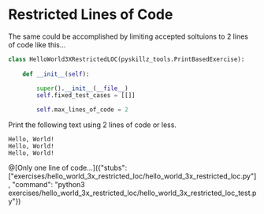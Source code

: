 # Restricted Lines of Code

The same could be accomplished by limiting accepted soltuions to 2 lines of code like this...

```python
class HelloWorld3XRestrictedLOC(pyskillz_tools.PrintBasedExercise):
    
    def __init__(self):

        super().__init__(__file__)
        self.fixed_test_cases = [[]]

        self.max_lines_of_code = 2
```


Print the following text using 2 lines of code or less.

```text
Hello, World!
Hello, World!
Hello, World!
```

@[Only one line of code...]({"stubs": ["exercises/hello_world_3x_restricted_loc/hello_world_3x_restricted_loc.py"], "command": "python3 exercises/hello_world_3x_restricted_loc/hello_world_3x_restricted_loc_test.py"})
